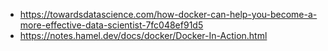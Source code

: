 * https://towardsdatascience.com/how-docker-can-help-you-become-a-more-effective-data-scientist-7fc048ef91d5
* https://notes.hamel.dev/docs/docker/Docker-In-Action.html


